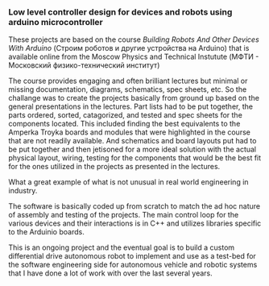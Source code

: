 ### Low level controller design for devices and robots using arduino microcontroller 

These projects are based on the course 
*Building Robots And Other Devices With Arduino* 
(Строим роботов и другие устройства на Arduino)
that is available online from the Moscow Physics and Technical Instutute
(МФТИ - Московский физико-технический институт)


The course provides engaging and often brilliant lectures but minimal or missing documentation, diagrams, schematics,
spec sheets, etc. So the challange was to create the projects basically from ground up based on 
the general presentations in the lectures. Part lists had to be put together, the parts ordered, sorted, catagorized, and tested
and spec sheets for the components located. 
This included finding the best equivalents to the Amperka Troyka boards and modules that were highlighted in the course 
that are not readily available. And schematics and board layouts put had to be put together and then
jetisoned for a more ideal solution with the actual physical layout, wiring, testing for 
the components that would be the best fit for the ones utilized in the projects as presented in the
lectures.

What a great example of what is not unusual in real world engineering in industry. 

The software is basically coded up from scratch to match the ad hoc nature of assembly and 
testing of the projects. The main control loop for the various devices and their interactions is in C++
and utilizes libraries specific to the Arduinio boards.

This is an ongoing project and the eventual goal is to build a custom differential drive autonomous robot
to implement and use as a test-bed for the software engineering side for autonomous vehicle and robotic
systems that I have done a lot of work with over the last several years.


